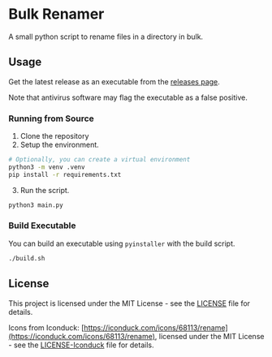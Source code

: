 # Bulk Renamer
A small python script to rename files in a directory in bulk.

## Usage

Get the latest release as an executable from the [releases page](https://github.com/appleplectic/BulkRenamer/releases).

Note that antivirus software may flag the executable as a false positive.

### Running from Source
1. Clone the repository
2. Setup the environment.
```bash
# Optionally, you can create a virtual environment
python3 -m venv .venv
pip install -r requirements.txt
```
3. Run the script.
```bash
python3 main.py
```

### Build Executable
You can build an executable using `pyinstaller` with the build script.
```bash
./build.sh
```

## License
This project is licensed under the MIT License - see the [LICENSE](LICENSE) file for details.

Icons from Iconduck: [https://iconduck.com/icons/68113/rename](https://iconduck.com/icons/68113/rename), licensed under the MIT License - see the [LICENSE-Iconduck](LICENSE-Iconduck) file for details.

